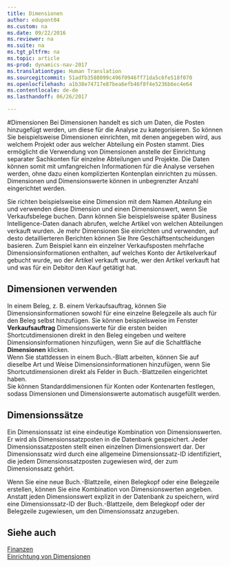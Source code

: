 ```yaml
---
title: Dimensionen
author: edupont04
ms.custom: na
ms.date: 09/22/2016
ms.reviewer: na
ms.suite: na
ms.tgt_pltfrm: na
ms.topic: article
ms-prod: dynamics-nav-2017
ms.translationtype: Human Translation
ms.sourcegitcommit: 51adfb3588099c496f0946ff71da5c6fe518f070
ms.openlocfilehash: a1b38e74717e87bea6efb46f8f4e5236b6ec4e64
ms.contentlocale: de-de
ms.lasthandoff: 06/26/2017

---
```


#<a name="dimensions"></a>Dimensionen
Bei Dimensionen handelt es sich um Daten, die Posten hinzugefügt werden, um diese für die Analyse zu kategorisieren. So können Sie beispielsweise Dimensionen einrichten, mit denen angegeben wird, aus welchem Projekt oder aus welcher Abteilung ein Posten stammt.
Dies ermöglicht die Verwendung von Dimensionen anstelle der Einrichtung separater Sachkonten für einzelne Abteilungen und Projekte. Die Daten können somit mit umfangreichen Informationen für die Analyse versehen werden, ohne dazu einen komplizierten Kontenplan einrichten zu müssen.
Dimensionen und Dimensionswerte können in unbegrenzter Anzahl eingerichtet werden.  

Sie richten beispielsweise eine Dimension mit dem Namen *Abteilung* ein und verwenden diese Dimension und einen Dimensionswert, wenn Sie Verkaufsbelege buchen. Dann können Sie beispielsweise später Business Intelligence-Daten danach abrufen, welche Artikel von welchen Abteilungen verkauft wurden.
Je mehr Dimensionen Sie einrichten und verwenden, auf desto detaillierteren Berichten können Sie Ihre Geschäftsentscheidungen basieren. Zum Beispiel kann ein einzelner Verkaufsposten mehrfache Dimensionsinformationen enthalten, auf welches Konto der Artikelverkauf gebucht wurde, wo der Artikel verkauft wurde, wer den Artikel verkauft hat und was für ein Debitor den Kauf getätigt hat.  

## <a name="using-dimensions"></a>Dimensionen verwenden
In einem Beleg, z. B. einem Verkaufsauftrag, können Sie Dimensionsinformationen sowohl für eine einzelne Belegzeile als auch für den Beleg selbst hinzufügen. Sie können beispielsweise im Fenster **Verkaufsauftrag** Dimensionswerte für die ersten beiden Shortcutdimensionen direkt in den Beleg eingeben und weitere Dimensionsinformationen hinzufügen, wenn Sie auf die Schaltfläche **Dimensionen** klicken.  
Wenn Sie stattdessen in einem Buch.-Blatt arbeiten, können Sie auf dieselbe Art und Weise Dimensionsinformationen hinzufügen, wenn Sie Shortcutdimensionen direkt als Felder in Buch.-Blattzeilen eingerichtet haben.  
Sie können Standarddimensionen für Konten oder Kontenarten festlegen, sodass Dimensionen und Dimensionswerte automatisch ausgefüllt werden.  

## <a name="dimension-sets"></a>Dimensionssätze
Ein Dimensionssatz ist eine eindeutige Kombination von Dimensionswerten. Er wird als Dimensionssatzposten in die Datenbank gespeichert. Jeder Dimensionssatzposten stellt einen einzelnen Dimensionswert dar. Der Dimensionssatz wird durch eine allgemeine Dimensionssatz-ID identifiziert, die jedem Dimensionssatzposten zugewiesen wird, der zum Dimensionssatz gehört.  

Wenn Sie eine neue Buch.-Blattzeile, einen Belegkopf oder eine Belegzeile erstellen, können Sie eine Kombination von Dimensionswerten angeben. Anstatt jeden Dimensionswert explizit in der Datenbank zu speichern, wird eine Dimensionssatz-ID der Buch.-Blattzeile, dem Belegkopf oder der Belegzeile zugewiesen, um den Dimensionssatz anzugeben.  

## <a name="see-also"></a>Siehe auch
[Finanzen](Finance.md)  
[Einrichtung von Dimensionen](finance-setup-dimensions.md)  

